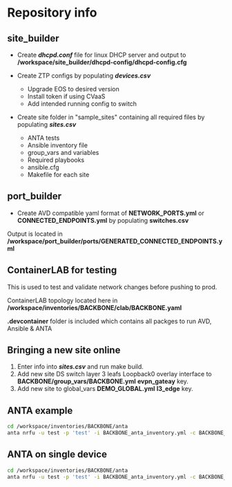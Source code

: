 # Repository info

## site_builder

- Create ***dhcpd.conf*** file for linux DHCP server and output to **/workspace/site_builder/dhcpd-config/dhcpd-config.cfg**

- Create ZTP configs by populating ***devices.csv***
  - Upgrade EOS to desired version
  - Install token if using CVaaS
  - Add intended running config to switch

- Create site folder in "sample_sites" containing all required files by populating ***sites.csv***
  - ANTA tests
  - Ansible inventory file
  - group_vars and variables
  - Required playbooks
  - ansible.cfg
  - Makefile for each site

## port_builder

- Create AVD compatible yaml format of **NETWORK_PORTS.yml** or **CONNECTED_ENDPOINTS.yml** by populating **switches.csv**

Output is located in **/workspace/port_builder/ports/GENERATED_CONNECTED_ENDPOINTS.yml**

## ContainerLAB for testing

This is used to test and validate network changes before pushing to prod.

ContainerLAB topology located here in **/workspace/inventories/BACKBONE/clab/BACKBONE.yaml**

**.devcontainer** folder is included which contains all packges to run AVD, Ansible & ANTA

## Bringing a new site online

1. Enter info into ***sites.csv*** and run make build.
2. Add new site DS switch layer 3 leafs Loopback0 overlay interface to **BACKBONE/group_vars/BACKBONE.yml** **evpn_gateay** key.
3. Add new site to global_vars **DEMO_GLOBAL.yml** **l3_edge** key.

## ANTA example

```sh
cd /workspace/inventories/BACKBONE/anta
anta nrfu -u test -p 'test' -i BACKBONE_anta_inventory.yml -c BACKBONE_anta_tests.yml
```

## ANTA on single device

```sh
cd /workspace/inventories/BACKBONE/anta
anta nrfu -u test -p 'test' -i BACKBONE_anta_inventory.yml -c BACKBONE_anta_tests.yml -d BACKBONE-M12-BL1
```